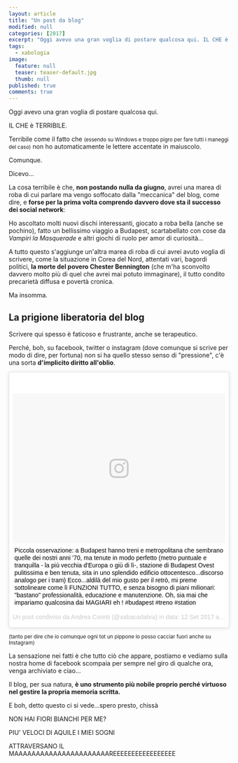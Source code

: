 ```yaml
---
layout: article
title: "Un post da blog"
modified: null
categories: [2017]
excerpt: "Oggi avevo una gran voglia di postare qualcosa qui. IL CHE è TERRIBILE...."
tags:
  - xabologia
image: 
  feature: null
  teaser: teaser-default.jpg
  thumb: null
published: true
comments: true
---
```


Oggi avevo una gran voglia di postare qualcosa qui.

IL CHE è TERRIBILE.

Terribile come il fatto che <small>(essendo su Windows e troppo pigro per fare tutti i maneggi del caso)</small> non ho automaticamente le lettere accentate in maiuscolo.

Comunque.

Dicevo...

La cosa terribile è che, **non postando nulla da giugno**, avrei una marea di roba di cui parlare ma vengo soffocato dalla "meccanica" del blog, come dire, e **forse per la prima volta comprendo davvero dove sta il successo dei social network**:

Ho ascoltato molti nuovi dischi interessanti, giocato a roba bella (anche se pochino), fatto un bellissimo viaggio a Budapest, scartabellato con cose da _Vampiri la Masquerade_ e altri giochi di ruolo per amor di curiosità...

A tutto questo s'aggiunge un'altra marea di roba di cui avrei avuto voglia di scrivere, come la situazione in Corea del Nord, attentati vari, bagordi politici, **la morte del povero Chester Bennington** (che m'ha sconvolto davvero molto più di quel che avrei mai potuto immaginare), il tutto condito precarietà diffusa e povertà cronica.

Ma insomma.

## La prigione liberatoria del blog

Scrivere qui spesso è faticoso e frustrante, anche se terapeutico.

Perché, boh, su facebook, twitter o instagram (dove comunque si scrive per modo di dire, per fortuna) non si ha quello stesso senso di "pressione", c'è una sorta **d'implicito diritto all'oblio**. 

<blockquote class="instagram-media" data-instgrm-captioned data-instgrm-version="7" style=" background:#FFF; border:0; border-radius:3px; box-shadow:0 0 1px 0 rgba(0,0,0,0.5),0 1px 10px 0 rgba(0,0,0,0.15); margin: 1px; max-width:658px; padding:0; width:99.375%; width:-webkit-calc(100% - 2px); width:calc(100% - 2px);"><div style="padding:8px;"> <div style=" background:#F8F8F8; line-height:0; margin-top:40px; padding:35.23148148148148% 0; text-align:center; width:100%;"> <div style=" background:url(data:image/png;base64,iVBORw0KGgoAAAANSUhEUgAAACwAAAAsCAMAAAApWqozAAAABGdBTUEAALGPC/xhBQAAAAFzUkdCAK7OHOkAAAAMUExURczMzPf399fX1+bm5mzY9AMAAADiSURBVDjLvZXbEsMgCES5/P8/t9FuRVCRmU73JWlzosgSIIZURCjo/ad+EQJJB4Hv8BFt+IDpQoCx1wjOSBFhh2XssxEIYn3ulI/6MNReE07UIWJEv8UEOWDS88LY97kqyTliJKKtuYBbruAyVh5wOHiXmpi5we58Ek028czwyuQdLKPG1Bkb4NnM+VeAnfHqn1k4+GPT6uGQcvu2h2OVuIf/gWUFyy8OWEpdyZSa3aVCqpVoVvzZZ2VTnn2wU8qzVjDDetO90GSy9mVLqtgYSy231MxrY6I2gGqjrTY0L8fxCxfCBbhWrsYYAAAAAElFTkSuQmCC); display:block; height:44px; margin:0 auto -44px; position:relative; top:-22px; width:44px;"></div></div> <p style=" margin:8px 0 0 0; padding:0 4px;"> <a href="https://www.instagram.com/p/BY8AIVjDRH1/" style=" color:#000; font-family:Arial,sans-serif; font-size:14px; font-style:normal; font-weight:normal; line-height:17px; text-decoration:none; word-wrap:break-word;" target="_blank">Piccola osservazione: a Budapest hanno treni e metropolitana che sembrano quelle dei nostri anni &#39;70, ma tenute in modo perfetto (metro puntuale e tranquilla - la più vecchia d&#39;Europa o giù di lì-, stazione di Budapest Ovest pulitissima e ben tenuta, sita in uno splendido edificio ottocentesco...discorso analogo per i tram) Ecco...aldilà del mio gusto per il retrò, mi preme sottolineare come lì FUNZIONI TUTTO, e senza bisogno di piani milionari: &#34;bastano&#34; professionalità, educazione e manutenzione. Oh, sia mai che impariamo qualcosina dai MAGIARI eh ! #budapest #treno #station</a></p> <p style=" color:#c9c8cd; font-family:Arial,sans-serif; font-size:14px; line-height:17px; margin-bottom:0; margin-top:8px; overflow:hidden; padding:8px 0 7px; text-align:center; text-overflow:ellipsis; white-space:nowrap;">Un post condiviso da Andrea Corinti (@xabacadabra) in data: <time style=" font-family:Arial,sans-serif; font-size:14px; line-height:17px;" datetime="2017-09-12T10:25:16+00:00">12 Set 2017 alle ore 03:25 PDT</time></p></div></blockquote>
<script async defer src="//platform.instagram.com/en_US/embeds.js"></script>

<small>(tanto per dire che io comunque ogni tot un pippone lo posso cacciar fuori anche su Instagram)</small>

La sensazione nei fatti è che tutto ciò che appare, postiamo e vediamo sulla nostra home di facebook scompaia per sempre nel giro di qualche ora, venga archiviato e ciao...

Il blog, per sua natura, **è uno strumento più nobile proprio perché virtuoso nel gestire la propria memoria scritta.**

E boh, detto questo ci si vede...spero presto, chissà

NON HAI FIORI BIANCHI PER ME?

PIU' VELOCI DI AQUILE I MIEI SOGNI 

ATTRAVERSANO IL MAAAAAAAAAAAAAAAAAAAAAAREEEEEEEEEEEEEEEEE